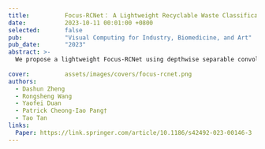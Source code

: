 ```yaml
---
title:          Focus-RCNet： A Lightweight Recyclable Waste Classification Algorithm Based on Focus and Knowledge Distillation
date:           2023-10-11 00:01:00 +0800
selected:       false
pub:            "Visual Computing for Industry, Biomedicine, and Art"
pub_date:       "2023"
abstract: >-
  We propose a lightweight Focus-RCNet using depthwise separable convolutions and a channel attention module for real-time recyclable waste classification, achieving state-of-the-art accuracy on public datasets while being compact for embedded applications through knowledge distillation.
  
cover:          assets/images/covers/focus-rcnet.png
authors:
  - Dashun Zheng
  - Rongsheng Wang
  - Yaofei Duan
  - Patrick Cheong-Iao Pang†
  - Tao Tan
links:
  Paper: https://link.springer.com/article/10.1186/s42492-023-00146-3
---
```


